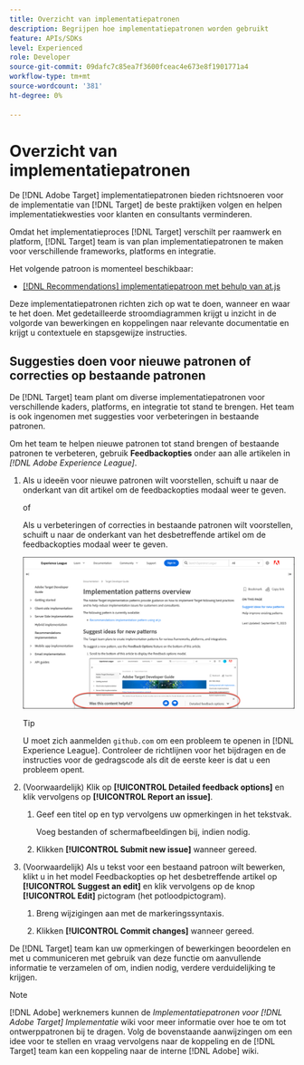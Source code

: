 ```yaml
---
title: Overzicht van implementatiepatronen
description: Begrijpen hoe implementatiepatronen worden gebruikt
feature: APIs/SDKs
level: Experienced
role: Developer
source-git-commit: 09dafc7c85ea7f3600fceac4e673e8f1901771a4
workflow-type: tm+mt
source-wordcount: '381'
ht-degree: 0%

---
```


# Overzicht van implementatiepatronen

De [!DNL Adobe Target] implementatiepatronen bieden richtsnoeren voor de implementatie van [!DNL Target] de beste praktijken volgen en helpen implementatiekwesties voor klanten en consultants verminderen.

Omdat het implementatieproces [!DNL Target] verschilt per raamwerk en platform, [!DNL Target] team is van plan implementatiepatronen te maken voor verschillende frameworks, platforms en integratie.

Het volgende patroon is momenteel beschikbaar:

* [[!DNL Recommendations] implementatiepatroon met behulp van at.js](/help/dev/patterns/recs-atjs/recs-implementation-pattern-atjs.md)

Deze implementatiepatronen richten zich op wat te doen, wanneer en waar te het doen. Met gedetailleerde stroomdiagrammen krijgt u inzicht in de volgorde van bewerkingen en koppelingen naar relevante documentatie en krijgt u contextuele en stapsgewijze instructies.

## Suggesties doen voor nieuwe patronen of correcties op bestaande patronen

De [!DNL Target] team plant om diverse implementatiepatronen voor verschillende kaders, platforms, en integratie tot stand te brengen. Het team is ook ingenomen met suggesties voor verbeteringen in bestaande patronen.

Om het team te helpen nieuwe patronen tot stand brengen of bestaande patronen te verbeteren, gebruik **Feedbackopties** onder aan alle artikelen in *[!DNL Adobe Experience League]*.

1. Als u ideeën voor nieuwe patronen wilt voorstellen, schuift u naar de onderkant van dit artikel om de feedbackopties modaal weer te geven.

   of

   Als u verbeteringen of correcties in bestaande patronen wilt voorstellen, schuift u naar de onderkant van het desbetreffende artikel om de feedbackopties modaal weer te geven.

   ![Model met feedbackopties in Experience League](/help/dev/patterns/assets/feedback-options.png)

   >[!TIP]
   >
   >U moet zich aanmelden `github.com` om een probleem te openen in [!DNL Experience League]. Controleer de richtlijnen voor het bijdragen en de instructies voor de gedragscode als dit de eerste keer is dat u een probleem opent.

1. (Voorwaardelijk) Klik op **[!UICONTROL Detailed feedback options]** en klik vervolgens op **[!UICONTROL Report an issue]**.

   1. Geef een titel op en typ vervolgens uw opmerkingen in het tekstvak.

      Voeg bestanden of schermafbeeldingen bij, indien nodig.

   1. Klikken **[!UICONTROL Submit new issue]** wanneer gereed.

1. (Voorwaardelijk) Als u tekst voor een bestaand patroon wilt bewerken, klikt u in het model Feedbackopties op het desbetreffende artikel op **[!UICONTROL Suggest an edit]** en klik vervolgens op de knop **[!UICONTROL Edit]** pictogram (het potloodpictogram).

   1. Breng wijzigingen aan met de markeringssyntaxis.

   1. Klikken **[!UICONTROL Commit changes]** wanneer gereed.

De [!DNL Target] team kan uw opmerkingen of bewerkingen beoordelen en met u communiceren met gebruik van deze functie om aanvullende informatie te verzamelen of om, indien nodig, verdere verduidelijking te krijgen.

>[!NOTE]
>
>[!DNL Adobe] werknemers kunnen de *Implementatiepatronen voor [!DNL Adobe Target] Implementatie* wiki voor meer informatie over hoe te om tot ontwerppatronen bij te dragen. Volg de bovenstaande aanwijzingen om een idee voor te stellen en vraag vervolgens naar de koppeling en de [!DNL Target] team kan een koppeling naar de interne [!DNL Adobe] wiki.













